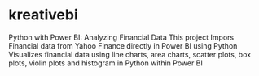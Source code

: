 # kreativebi
Python with Power BI: Analyzing Financial Data
This project Impors Financial data from Yahoo Finance directly in Power BI using Python
Visualizes financial data using line charts, area charts, scatter plots, box plots, violin plots and histogram in Python within Power BI
